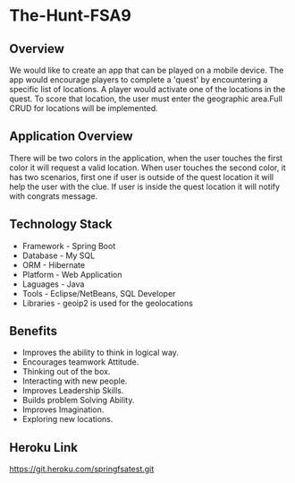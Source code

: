 # The-Hunt-FSA9

## Overview 
We would like to create an app that can be played on a mobile device. The app would encourage players to complete a 'quest' by encountering a specific list of locations. 
A player would activate one of the locations in the quest. To score that location, the user must enter the geographic area.Full CRUD for locations will be implemented.

## Application Overview
There will be two colors in the application, when the user touches the first color it will request a valid location. When user touches the second color, it has two scenarios, first one if user is outside of the quest location it will help the user with the clue. If user is inside the quest location it will notify with congrats message.

## Technology Stack

- Framework - Spring Boot
- Database - My SQL
- ORM - Hibernate
- Platform - Web Application 
- Laguages - Java
- Tools - Eclipse/NetBeans, SQL Developer
- Libraries - geoip2 is used for the geolocations

## Benefits

* Improves the ability to think in logical way.
* Encourages teamwork Attitude.
* Thinking out of the box.
* Interacting with new people.
* Improves Leadership Skills.
* Builds problem Solving Ability.
* Improves Imagination.
* Exploring new locations.

## Heroku Link

https://git.heroku.com/springfsatest.git

